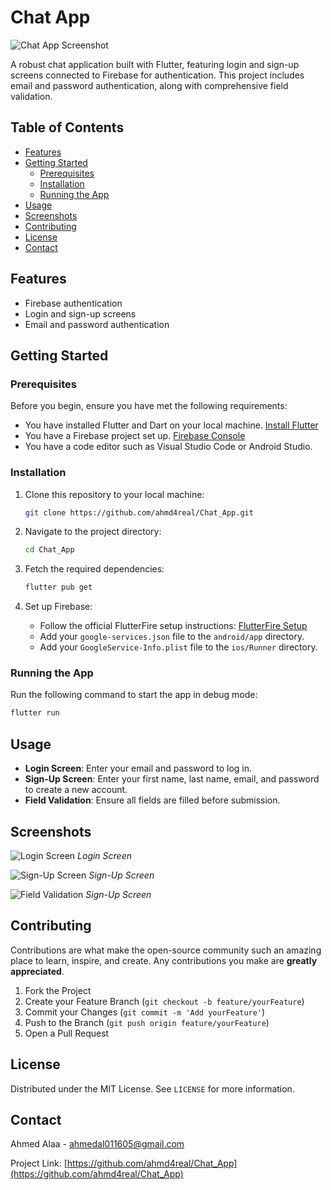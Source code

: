 
# Chat App

![Chat App Screenshot](path_to_your_screenshot.png)

A robust chat application built with Flutter, featuring login and sign-up screens connected to Firebase for authentication. This project includes email and password authentication, along with comprehensive field validation.

## Table of Contents

- [Features](#features)
- [Getting Started](#getting-started)
  - [Prerequisites](#prerequisites)
  - [Installation](#installation)
  - [Running the App](#running-the-app)
- [Usage](#usage)
- [Screenshots](#screenshots)
- [Contributing](#contributing)
- [License](#license)
- [Contact](#contact)

## Features

- Firebase authentication
- Login and sign-up screens
- Email and password authentication


## Getting Started

### Prerequisites

Before you begin, ensure you have met the following requirements:

- You have installed Flutter and Dart on your local machine. [Install Flutter](https://flutter.dev/docs/get-started/install)
- You have a Firebase project set up. [Firebase Console](https://console.firebase.google.com/)
- You have a code editor such as Visual Studio Code or Android Studio.

### Installation

1. Clone this repository to your local machine:

    ```sh
    git clone https://github.com/ahmd4real/Chat_App.git
    ```

2. Navigate to the project directory:

    ```sh
    cd Chat_App
    ```

3. Fetch the required dependencies:

    ```sh
    flutter pub get
    ```

4. Set up Firebase:

    - Follow the official FlutterFire setup instructions: [FlutterFire Setup](https://firebase.flutter.dev/docs/overview)
    - Add your `google-services.json` file to the `android/app` directory.
    - Add your `GoogleService-Info.plist` file to the `ios/Runner` directory.

### Running the App

Run the following command to start the app in debug mode:

```dart
flutter run
```

## Usage

- **Login Screen**: Enter your email and password to log in.
- **Sign-Up Screen**: Enter your first name, last name, email, and password to create a new account.
- **Field Validation**: Ensure all fields are filled before submission.

## Screenshots

![Login Screen](screenShots/screen%20(2).png)
*Login Screen*

![Sign-Up Screen](screenShots/screen%20(1).png)
*Sign-Up Screen*

![Field Validation](screenShots/screen%20(3).png)
*Sign-Up Screen*

## Contributing

Contributions are what make the open-source community such an amazing place to learn, inspire, and create. Any contributions you make are **greatly appreciated**.

1. Fork the Project
2. Create your Feature Branch (`git checkout -b feature/yourFeature`)
3. Commit your Changes (`git commit -m 'Add yourFeature'`)
4. Push to the Branch (`git push origin feature/yourFeature`)
5. Open a Pull Request

## License

Distributed under the MIT License. See `LICENSE` for more information.

## Contact

Ahmed Alaa - [ahmedal011605@gmail.com](mailto:ahmedal011605@gmail.com)

Project Link: [https://github.com/ahmd4real/Chat_App](https://github.com/ahmd4real/Chat_App)

